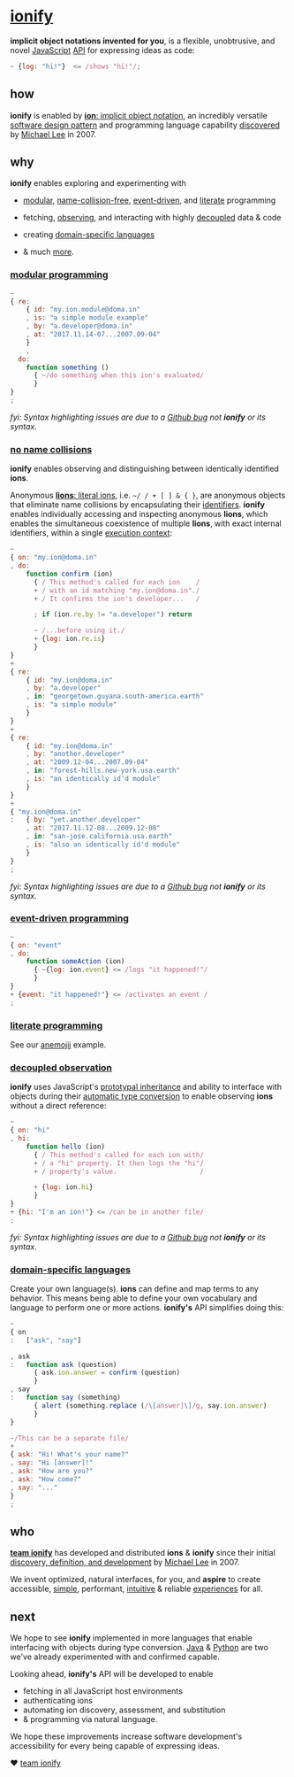 # [ionify](http://ionified.net/)

**implicit object notations invented for you**, is a flexible, unobtrusive, and
novel
[JavaScript](http://www.ecma-international.org/publications/standards/Ecma-262.htm)
[API](https://en.wikipedia.org/wiki/Application_programming_interface)
for expressing ideas as code:

```javascript
~ {log: "hi!"}  <= /shows "hi!"/;
```

## how

**ionify** is enabled by
[**ion**: implicit object notation](https://github.com/ionify/ionify/blob/public/info/ion.md),
an incredibly versatile
[software design pattern](https://en.wikipedia.org/wiki/Software_design_pattern)
and programming language capability
[discovered](https://github.com/ionify/ionify/blob/public/info/story.md) by
[Michael Lee](http://twitter.com/iskitz) in 2007.

## why

**ionify** enables exploring and experimenting with

+ [modular](https://en.wikipedia.org/wiki/Modular_programming),
  [name-collision-free](https://en.wikipedia.org/wiki/Name_collision),
  [event-driven](https://en.wikipedia.org/wiki/Event-driven_programming),
  and
  [literate](https://en.wikipedia.org/wiki/Literate_programming)
  programming

+ fetching, [observing](https://en.wikipedia.org/wiki/Observer_pattern),
  and interacting with highly
  [decoupled](https://en.wikipedia.org/wiki/Observer_pattern#Coupling_and_typical_pub-sub_implementations)
  data & code

+ creating [domain-specific languages](https://en.wikipedia.org/wiki/Domain-specific_language)
+ & much [more](https://github.com/ionify/ideas/).

### [modular programming](https://en.wikipedia.org/wiki/Modular_programming)

```javascript
~
{ re:
    { id: "my.ion.module@doma.in"
    , is: "a simple module example"
    , by: "a.developer@doma.in"
    , at: "2017.11.14-07...2007.09-04"
    }
    ,
  do:
    function something ()
      { ~/do something when this ion's evaluated/
      }
}
;
```

_fyi: Syntax highlighting issues are due to a
[Github bug](https://github.com/atom/language-javascript/issues/530#issuecomment-341976488)
not **ionify** or its syntax._

### [no name collisions](https://en.wikipedia.org/wiki/Name_collision)

**ionify** enables observing and distinguishing between identically
identified **ions**.

Anonymous [**lions**: literal ions](https://github.com/ionify/ionify/blob/public/info/ion.md#form), i.e. `~/ / + [ ] & { }`, are anonymous objects that eliminate
name collisions by encapsulating their
[identifiers](https://en.m.wikipedia.org/wiki/Identifier#In_computer_languages).
**ionify** enables individually accessing and inspecting anonymous **lions**,
which enables the simultaneous coexistence of multiple **lions**, with exact
internal identifiers, within a single
[execution context](http://www.ecma-international.org/ecma-262/6.0/index.html#sec-execution-contexts):

```javascript
~
{ on: "my.ion@doma.in"
, do:
    function confirm (ion)
      { / This method's called for each ion    /
      + / with an id matching "my.ion@doma.in"./
      + / It confirms the ion's developer...   /

      ; if (ion.re.by != "a.developer") return

      ~ /...before using it./
      + {log: ion.re.is}
      }
}
+
{ re:
    { id: "my.ion@doma.in"
    , by: "a.developer"
    , in: "georgetown.guyana.south-america.earth"
    , is: "a simple module"
    }
}
+
{ re:
    { id: "my.ion@doma.in"
    , by: "another.developer"
    , at: "2009.12-04...2007.09-04"
    , in: "forest-hills.new-york.usa.earth"
    , is: "an identically id'd module"
    }
}
+
{ "my.ion@doma.in"
:   { by: "yet.another.developer"
    , at: "2017.11.12-08...2009.12-08"
    , in: "san-jose.california.usa.earth"
    , is: "also an identically id'd module"
    }
}
;
```

_fyi: Syntax highlighting issues are due to a
[Github bug](https://github.com/atom/language-javascript/issues/530#issuecomment-341976488)
not **ionify** or its syntax._


### [event-driven programming](https://en.wikipedia.org/wiki/Event-driven_programming)

```javascript
~
{ on: "event"
, do:
    function someAction (ion)
      { ~{log: ion.event} <= /logs "it happened!"/
      }
}
+ {event: "it happened!"} <= /activates an event /
;
```

### [literate programming](https://en.wikipedia.org/wiki/Literate_programming)

See our
[anemojii](https://github.com/ionified/anemojii-ions.iskitz.net/blob/public/index.js)
 example.

### [decoupled observation](https://en.wikipedia.org/wiki/Observer_pattern)

**ionify** uses JavaScript's
[prototypal inheritance](http://www.ecma-international.org/ecma-262/6.0/index.html#sec-objects)
and ability to interface with objects during their
[automatic type conversion](http://www.ecma-international.org/ecma-262/6.0/index.html#sec-tonumber)
to enable observing **ions** without a direct reference:

```javascript
~
{ on: "hi"
, hi:
    function hello (ion)
      { / This method's called for each ion with/
      + / a "hi" property. It then logs the "hi"/
      + / property's value.                     /

      + {log: ion.hi}
      }
}
+ {hi: "I'm an ion!"} <= /can be in another file/
;
```

_fyi: Syntax highlighting issues are due to a
[Github bug](https://github.com/atom/language-javascript/issues/530#issuecomment-341976488)
not **ionify** or its syntax._


### [domain-specific languages](https://en.wikipedia.org/wiki/Domain-specific_language)

Create your own language(s). **ions** can define and map terms to any behavior.
This means being able to define your own vocabulary and language to perform one
or more actions. **ionify's** API simplifies doing this:

```javascript
~
{ on
:   ["ask", "say"]

, ask
:   function ask (question)
      { ask.ion.answer = confirm (question)
      }
, say
:   function say (something)
      { alert (something.replace (/\[answer]\]/g, say.ion.answer)
      }
}

~/This can be a separate file/
+
{ ask: "Hi! What's your name?"
, say: "Hi [answer]!"
, ask: "How are you?"
, ask: "How come?"
, say: "..."
}
;
```


## who

**[team ionify](https://github.com/orgs/ionify/people)**
has developed and distributed **ions** & **ionify** since their initial
[discovery, definition, and development](https://github.com/ionify/ionify/blob/public/info/story.md)
by [Michael Lee](http://twitter.com/iskitz) in 2007.

We invent optimized, natural interfaces, for you, and
**aspire** to create accessible,
[simple](https://rawgit.com/ionified/anemojii-ions.iskitz.net/public/),
performant,
[intuitive](https://github.com/ionified/jeni-ions.iskitz.net/blob/public/jeni.play.js)
& reliable
[experiences](http://ionified.net) for all.


## next

We hope to see **ionify** implemented in more languages that enable interfacing
with objects during type conversion.
[Java](https://github.com/ionify/ideas/blob/public/java/src/net/ionify/java/Hello.java) &
[Python](https://github.com/ionify/ideas/blob/public/python/ion.proof.py)
are two we've already experimented with and confirmed capable.

Looking ahead, **ionify's** API will be developed to enable

+ fetching in all JavaScript host environments
+ authenticating ions
+ automating ion discovery, assessment, and substitution
+ & programming via natural language.

We hope these improvements increase software development's accessibility for
every being capable of expressing ideas.

❤️ [team ionify](https://github.com/orgs/ionify/people)